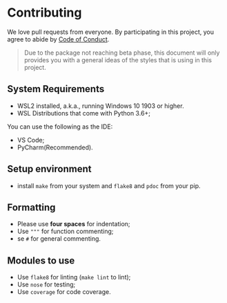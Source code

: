 # Contributing

We love pull requests from everyone. By participating in this project, you agree to abide by [Code of Conduct](CODE_OF_CONDUCT.md).

> Due to the package not reaching beta phase, this document will only provides you with a general ideas of the styles that is using in this project.

## System Requirements

- WSL2 installed, a.k.a., running Windows 10 1903 or higher. 
- WSL Distributions that come with Python 3.6+;

You can use the following as the IDE:
- VS Code;
- PyCharm(Recommended).

## Setup environment

- install `make` from your system and `flake8` and `pdoc` from your pip.

## Formatting

- Please use **four spaces** for indentation;
- Use `"""` for function commenting;
- se `#` for general commenting.

## Modules to use
- Use `flake8` for linting (`make lint` to lint);
- Use `nose` for testing;
- Use `coverage` for code coverage.
